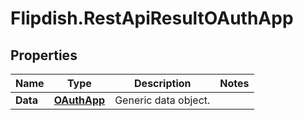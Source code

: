 # Flipdish.RestApiResultOAuthApp

## Properties
Name | Type | Description | Notes
------------ | ------------- | ------------- | -------------
**Data** | [**OAuthApp**](OAuthApp.md) | Generic data object. | 


